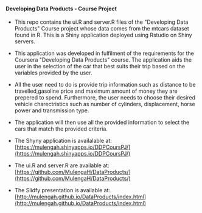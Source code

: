#### Developing Data Products - Course Project

* This repo contains the ui.R and server.R files of the "Developing Data Products" Course project whose data comes from the mtcars dataset found in R. This is a Shiny application deployed using Rstudio on Shiny servers.

* This application was developed in fulfilment of the requirements for the Coursera "Developing Data Products" course. The application aids the user in the selection of the car that best suits their trip based on the variables provided by the user.

* All the user need to do is provide trip information such as distance to be travelled,gasoline price and maximum amount of money they are prepered to spend. Furthermore, the user needs to choose their desired vehicle charectristics such as number of cylinders, displacement, horse power and transmission type.

* The application will then use all the provided information to select the cars that match the provided criteria.

* The Shyny application is availalable at: 
[https://mulengah.shinyapps.io/DDPCoursPJ/](https://mulengah.shinyapps.io/DDPCoursPJ/)

* The ui.R and server.R are available at: 
[https://github.com/MulengaH/DataProducts/](https://github.com/MulengaH/DataProducts/)

* The Slidfy presentation is available at:    [http://mulengah.github.io/DataProducts/index.html](http://mulengah.github.io/DataProducts/index.html)